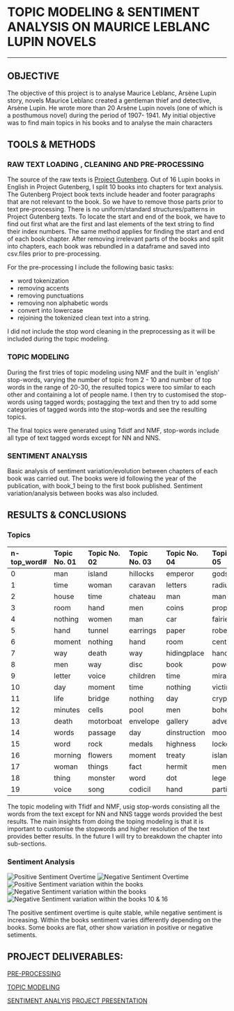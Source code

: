 # TOPIC MODELING & SENTIMENT ANALYSIS ON MAURICE LEBLANC LUPIN NOVELS

___
## OBJECTIVE
The objective of this project is to analyse Maurice Leblanc, Arsène Lupin story, novels
Maurice Leblanc created a gentleman thief and detective, Arsène Lupin. He wrote more than 20 Arsène Lupin novels  (one of which is a posthumous novel) during the period of 1907- 1941.
My initial objective was to find main topics in his books and to  analyse the main characters


## TOOLS & METHODS
### RAW TEXT LOADING , CLEANING  AND PRE-PROCESSING
The source of the raw texts is [Project Gutenberg](https://www.gutenberg.org/ebooks/search/?query=Maurice+Leblanc&submit_search=Go%21). 
Out of 16 Lupin books in English in Project Gutenberg, I split 10 books into chapters for text analysis. 
The Gutenberg Project book texts include header and footer paragraphs that are not relevant to the book. So we have to remove those parts prior to text pre-processing.
There is no uniform/standard structures/patterns in Project Gutenberg texts. To locate the start and end of the book, we have to find out first what are the first and last elements of the text string to find their index numbers. The same method applies for finding the start and end of each book chapter. 
After removing irrelevant parts of the books and split into chapters, each book was rebundled in a dataframe and saved into csv.files prior to pre-processing.

For the pre-processing I include the following basic tasks:
* word tokenization
* removing accents
* removing punctuations
* removing non alphabetic words
* convert into lowercase
* rejoining the tokenized clean text into a string.

I did not include the stop word cleaning in the preprocessing as it will be included during the topic modeling. 

### TOPIC MODELING

During the first tries of topic modeling using  NMF and the built in 'english' stop-words, varying the number of topic from 2 - 10 and number of top words in the range of 20-30, the resulted topics were too similar to each other and containing a lot of people name.
I then try to customised the stop-words using tagged words; postagging the text and then try to add some categories of tagged words into the stop-words and see the resulting topics.

The final topics were generated using Tdidf and NMF, stop-words include all type of text tagged words except for NN and NNS.

### SENTIMENT ANALYSIS
Basic analysis of sentiment variation/evolution between chapters of each book was carried out.
The books were id following the year of the publication, with book_1 being to the first book published. Sentiment variation/analysis between books was also included. 



## RESULTS & CONCLUSIONS

### Topics

|n-top_word#| Topic No. 01 |Topic No. 02 | Topic No. 03 |Topic No. 04 |Topic No. 05 | Topic No. 06|
|:----------|:-------------|:------------|:-------------|:------------|:------------|:------------|
|0          | man          | island      | hillocks     | emperor     | godstone    | necklace    |
|1          | time         | woman       | caravan      | letters     | radium      | transom     |
|2          | house        | time        | chateau      | man         | man         | cabinet     |
|3          | room         | hand        | men          | coins       | prophet     | poker       |
|4          | nothing      | women       | man          | car         | fairies     | guests      |
|5          | hand         | tunnel      | earrings     | paper       | robe        | room        |
|6          | moment       | nothing     | hand         | room        | centuries   | house       |
|7          | way          | death       | way          | hidingplace | hand        | wife        |
|8          | men          | way         | disc         | book        | power       | shelves     |
|9          | letter       | voice       | children     | time        | miracle     | bohmer      |
|10         | day          | moment      | time         | nothing     | victims     | retaux      |
|11         | life         | bridge      | nothing      | day         | crypts      | anyone      |
|12         | minutes      | cells       | pool         | men         | bohemia     | occasions   |
|13         | death        | motorboat   | envelope     | gallery     | adventure   | letter      |
|14         | words        | passage     | day          | dinstruction| moors       | court       |
|15         | word         | rock        | medals       | highness    | locket      | bridge      |
|16         | morning      | flowers     | moment       | treaty      | island      | apartment   |
|17         | woman        | things      | fact         | hermit      | menhirs     | palermo     |
|18         | thing        | monster     | word         | dot         | legend      | motte       |
|19         | voice        | song        | codicil      | hand        | particle    | schoolmate  |

The topic modeling with Tfidf and NMF, usig stop-words consisting all the words from the text except for NN and NNS tagge words provided the best results.
The main insights from doing the toping modeling is that it is important to customise the stopwords and higher resolution of the text provides better results. In the future I will try to breakdown the chapter into sub-sections. 

### Sentiment Analysis

![Positive Sentiment Overtime](/Users/carlamoestafa/Documents/GitHub/project-4/sentpos_overtime.png)
![Negative Sentiment Overtime](/Users/carlamoestafa/Documents/GitHub/project-4/sentneg_overtime.png)
![Positive Sentiment variation within the books](/Users/carlamoestafa/Documents/GitHub/project-4/sentpos_short.png)
![Negative Sentiment variation within the books](/Users/carlamoestafa/Documents/GitHub/project-4/sentneg_short.png)
![Negative Sentiment variation within the books 10 & 16](/Users/carlamoestafa/Documents/GitHub/project-4/sentneg_10&16.png)

The positive sentiment overtime is quite stable, while negative sentiment is increasing.
Within the books sentiment varies differently depending on the books. Some books are flat, other show variation in positive or negative setiments.


## PROJECT DELIVERABLES:

[PRE-PROCESSING]()

[TOPIC MODELING]()

[SENTIMENT ANALYIS]()
[PROJECT PRESENTATION]()
